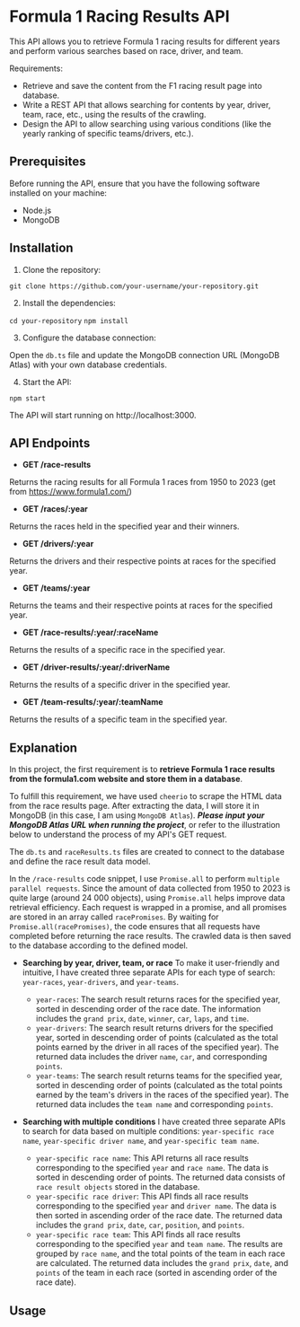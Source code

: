 # Formula 1 Racing Results API

This API allows you to retrieve Formula 1 racing results for different years and perform various searches based on race, driver, and team.

Requirements:
- Retrieve and save the content from the F1 racing result page into database.
- Write a REST API that allows searching for contents by year, driver, team, race, etc., using the results of the crawling.
- Design the API to allow searching using various conditions (like the yearly ranking of specific teams/drivers, etc.).

## Prerequisites

Before running the API, ensure that you have the following software installed on your machine:

- Node.js
- MongoDB

## Installation

1. Clone the repository:

`git clone https://github.com/your-username/your-repository.git`

2. Install the dependencies:

`cd your-repository`
`npm install`

3. Configure the database connection:

Open the `db.ts` file and update the MongoDB connection URL (MongoDB Atlas) with your own database credentials.

4. Start the API:

`npm start`

The API will start running on http://localhost:3000.

## API Endpoints

- **GET /race-results**

Returns the racing results for all Formula 1 races from 1950 to 2023 (get from https://www.formula1.com/)

- **GET /races/:year**

Returns the races held in the specified year and their winners.

- **GET /drivers/:year**

Returns the drivers and their respective points at races for the specified year.

- **GET /teams/:year**

Returns the teams and their respective points at races for the specified year.

- **GET /race-results/:year/:raceName**

Returns the results of a specific race in the specified year.

- **GET /driver-results/:year/:driverName**

Returns the results of a specific driver in the specified year.

- **GET /team-results/:year/:teamName**

Returns the results of a specific team in the specified year.

## Explanation

In this project, the first requirement is to **retrieve Formula 1 race results from the formula1.com website and store them in a database**.

To fulfill this requirement, we have used `cheerio` to scrape the HTML data from the race results page. After extracting the data, I will store it in MongoDB (in this case, I am using `MongoDB Atlas`). **_Please input your MongoDB Atlas URL when running the project_**, or refer to the illustration below to understand the process of my API's GET request.

The `db.ts` and `raceResults.ts` files are created to connect to the database and define the race result data model.

In the `/race-results` code snippet, I use `Promise.all` to perform `multiple parallel requests`. Since the amount of data collected from 1950 to 2023 is quite large (around 24 000 objects), using `Promise.all` helps improve data retrieval efficiency. Each request is wrapped in a promise, and all promises are stored in an array called `racePromises`. By waiting for `Promise.all(racePromises)`, the code ensures that all requests have completed before returning the race results. The crawled data is then saved to the database according to the defined model.

- **Searching by year, driver, team, or race**
To make it user-friendly and intuitive, I have created three separate APIs for each type of search: `year-races`, `year-drivers`, and `year-teams`.

    - `year-races`: The search result returns races for the specified year, sorted in descending order of the race date. The information includes the `grand prix`, `date`, `winner`, `car`, `laps`, and `time`.
    - `year-drivers`: The search result returns drivers for the specified year, sorted in descending order of points (calculated as the total points earned by the driver in all races of the specified year). The returned data includes the driver `name`, `car`, and corresponding `points`.
    - `year-teams`: The search result returns teams for the specified year, sorted in descending order of points (calculated as the total points earned by the team's drivers in the races of the specified year). The returned data includes the `team name` and corresponding `points`.

- **Searching with multiple conditions**
I have created three separate APIs to search for data based on multiple conditions: `year-specific race name`, `year-specific driver name`, and `year-specific team name`.

    - `year-specific race name`: This API returns all race results corresponding to the specified `year` and `race name`. The data is sorted in descending order of points. The returned data consists of `race result objects` stored in the database.
    - `year-specific race driver`: This API finds all race results corresponding to the specified `year` and `driver name`. The data is then sorted in ascending order of the race date. The returned data includes the `grand prix`, `date`, `car`, `position`, and `points`.
    - `year-specific race team`: This API finds all race results corresponding to the specified `year` and `team name`. The results are grouped by `race name`, and the total points of the team in each race are calculated. The returned data includes the `grand prix`, `date`, and `points` of the team in each race (sorted in ascending order of the race date).

## Usage



